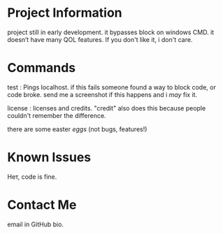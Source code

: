 # Project Information

project still in early development. it bypasses block on windows CMD. it doesn’t have many QOL features. If you don't like it, i don't care.

# Commands

test : Pings localhost. if this fails someone found a way to block code, or code broke. send me a screenshot if this happens and i *may* fix it.

license : licenses and credits. "credit" also does this because people couldn't remember the difference.

there are some easter *eggs* (not bugs, features!)

# Known Issues

Нет, code is fine.

# Contact Me

email in GitHub bio.
